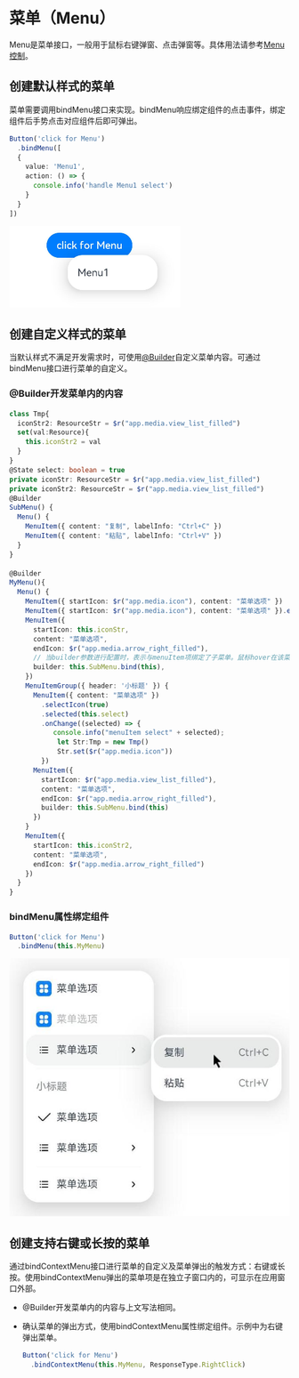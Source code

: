 # 菜单（Menu）


Menu是菜单接口，一般用于鼠标右键弹窗、点击弹窗等。具体用法请参考[Menu控制](../reference/arkui-ts/ts-universal-attributes-menu.md)。


## 创建默认样式的菜单

菜单需要调用bindMenu接口来实现。bindMenu响应绑定组件的点击事件，绑定组件后手势点击对应组件后即可弹出。



```ts
Button('click for Menu')
  .bindMenu([
  {
    value: 'Menu1',
    action: () => {
      console.info('handle Menu1 select')
    }
  }       
])
```


![zh-cn_image_0000001562940565](figures/zh-cn_image_0000001562940565.png)


## 创建自定义样式的菜单

当默认样式不满足开发需求时，可使用[\@Builder](../quick-start/arkts-builder.md)自定义菜单内容。可通过bindMenu接口进行菜单的自定义。


### \@Builder开发菜单内的内容


```ts
class Tmp{
  iconStr2: ResourceStr = $r("app.media.view_list_filled")
  set(val:Resource){
    this.iconStr2 = val
  }
}
@State select: boolean = true
private iconStr: ResourceStr = $r("app.media.view_list_filled")
private iconStr2: ResourceStr = $r("app.media.view_list_filled")
@Builder
SubMenu() {
  Menu() {
    MenuItem({ content: "复制", labelInfo: "Ctrl+C" })
    MenuItem({ content: "粘贴", labelInfo: "Ctrl+V" })
  }
}

@Builder
MyMenu(){
  Menu() {
    MenuItem({ startIcon: $r("app.media.icon"), content: "菜单选项" })
    MenuItem({ startIcon: $r("app.media.icon"), content: "菜单选项" }).enabled(false)
    MenuItem({
      startIcon: this.iconStr,
      content: "菜单选项",
      endIcon: $r("app.media.arrow_right_filled"),
      // 当builder参数进行配置时，表示与menuItem项绑定了子菜单。鼠标hover在该菜单项时，会显示子菜单。
      builder: this.SubMenu.bind(this),
    })
    MenuItemGroup({ header: '小标题' }) {
      MenuItem({ content: "菜单选项" })
        .selectIcon(true)
        .selected(this.select)
        .onChange((selected) => {
           console.info("menuItem select" + selected);
            let Str:Tmp = new Tmp()
            Str.set($r("app.media.icon"))
        })
      MenuItem({
        startIcon: $r("app.media.view_list_filled"),
        content: "菜单选项",
        endIcon: $r("app.media.arrow_right_filled"),
        builder: this.SubMenu.bind(this)
      })
    }
    MenuItem({
      startIcon: this.iconStr2,
      content: "菜单选项",
      endIcon: $r("app.media.arrow_right_filled")
    })
  }
}
```


### bindMenu属性绑定组件


```ts
Button('click for Menu')
  .bindMenu(this.MyMenu)
```


![zh-cn_image_0000001511580924](figures/zh-cn_image_0000001511580924.png)


## 创建支持右键或长按的菜单

通过bindContextMenu接口进行菜单的自定义及菜单弹出的触发方式：右键或长按。使用bindContextMenu弹出的菜单项是在独立子窗口内的，可显示在应用窗口外部。


- @Builder开发菜单内的内容与上文写法相同。

- 确认菜单的弹出方式，使用bindContextMenu属性绑定组件。示例中为右键弹出菜单。

  ```ts
  Button('click for Menu')
    .bindContextMenu(this.MyMenu, ResponseType.RightClick)
  ```
